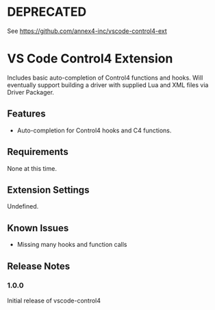 # DEPRECATED
See https://github.com/annex4-inc/vscode-control4-ext

# VS Code Control4 Extension

Includes basic auto-completion of Control4 functions and hooks. Will eventually support building a driver with supplied Lua and XML files via Driver Packager.

## Features

* Auto-completion for Control4 hooks and C4 functions.

## Requirements

None at this time.

## Extension Settings

Undefined.

## Known Issues

* Missing many hooks and function calls

## Release Notes

### 1.0.0

Initial release of vscode-control4
